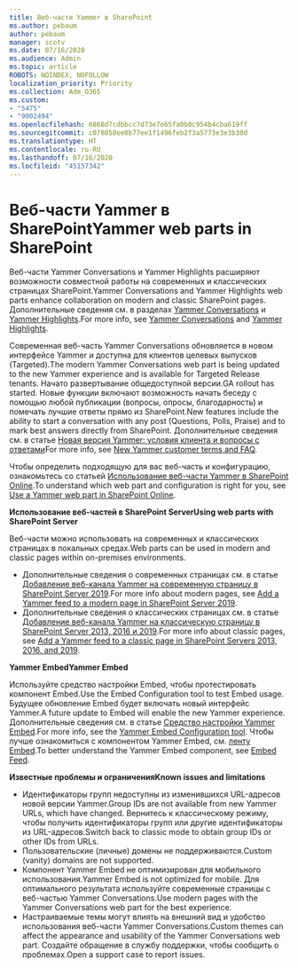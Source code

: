 ```yaml
---
title: Веб-части Yammer в SharePoint
ms.author: pebaum
author: pebaum
manager: scotv
ms.date: 07/16/2020
ms.audience: Admin
ms.topic: article
ROBOTS: NOINDEX, NOFOLLOW
localization_priority: Priority
ms.collection: Adm_O365
ms.custom:
- "5475"
- "9002494"
ms.openlocfilehash: 6868d7cdbbcc7d73e7e65fa0b0c954b4cba619ff
ms.sourcegitcommit: c078058ee0b77ee1f1496feb2f3a5773e3e3b30d
ms.translationtype: HT
ms.contentlocale: ru-RU
ms.lasthandoff: 07/16/2020
ms.locfileid: "45157342"
---
```

# <a name="yammer-web-parts-in-sharepoint"></a><span data-ttu-id="c072f-102">Веб-части Yammer в SharePoint</span><span class="sxs-lookup"><span data-stu-id="c072f-102">Yammer web parts in SharePoint</span></span>

<span data-ttu-id="c072f-103">Веб-части Yammer Conversations и Yammer Highlights расширяют возможности совместной работы на современных и классических страницах SharePoint.</span><span class="sxs-lookup"><span data-stu-id="c072f-103">Yammer Conversations and Yammer Highlights web parts enhance collaboration on modern and classic SharePoint pages.</span></span> <span data-ttu-id="c072f-104">Дополнительные сведения см. в разделах [Yammer Conversations](https://support.microsoft.com/office/use-a-yammer-web-part-in-sharepoint-online-a53cfa0c-3d09-42c8-a286-1038a81c59da#conversations) и [Yammer Highlights](https://support.microsoft.com/office/use-a-yammer-web-part-in-sharepoint-online-a53cfa0c-3d09-42c8-a286-1038a81c59da#highlights).</span><span class="sxs-lookup"><span data-stu-id="c072f-104">For more info, see [Yammer Conversations](https://support.microsoft.com/office/use-a-yammer-web-part-in-sharepoint-online-a53cfa0c-3d09-42c8-a286-1038a81c59da#conversations)  and  [Yammer Highlights](https://support.microsoft.com/office/use-a-yammer-web-part-in-sharepoint-online-a53cfa0c-3d09-42c8-a286-1038a81c59da#highlights).</span></span>    

<span data-ttu-id="c072f-105">Современная веб-часть Yammer Conversations обновляется в новом интерфейсе Yammer и доступна для клиентов целевых выпусков (Targeted).</span><span class="sxs-lookup"><span data-stu-id="c072f-105">The modern Yammer Conversations web part is being updated to the new Yammer experience and is available for Targeted Release tenants.</span></span> <span data-ttu-id="c072f-106">Начато развертывание общедоступной версии.</span><span class="sxs-lookup"><span data-stu-id="c072f-106">GA rollout has started.</span></span> <span data-ttu-id="c072f-107">Новые функции включают возможность начать беседу с помощью любой публикации (вопросы, опросы, благодарность) и помечать лучшие ответы прямо из SharePoint.</span><span class="sxs-lookup"><span data-stu-id="c072f-107">New features include the ability to start a conversation with any post (Questions, Polls, Praise) and to mark best answers directly from SharePoint.</span></span> <span data-ttu-id="c072f-108">Дополнительные сведения см. в статье [Новая версия Yammer: условия клиента и вопросы с ответами](https://docs.microsoft.com/yammer/get-started-with-yammer/newyammer-faq)</span><span class="sxs-lookup"><span data-stu-id="c072f-108">For more info, see [New Yammer customer terms and FAQ](https://docs.microsoft.com/yammer/get-started-with-yammer/newyammer-faq).</span></span>

 <span data-ttu-id="c072f-109">Чтобы определить подходящую для вас веб-часть и конфигурацию, ознакомьтесь со статьей [Использование веб-части Yammer в SharePoint Online](https://support.microsoft.com/office/use-a-yammer-web-part-in-sharepoint-online-a53cfa0c-3d09-42c8-a286-1038a81c59da).</span><span class="sxs-lookup"><span data-stu-id="c072f-109">To understand which web part and configuration is right for you, see [Use a Yammer web part in SharePoint Online](https://support.microsoft.com/office/use-a-yammer-web-part-in-sharepoint-online-a53cfa0c-3d09-42c8-a286-1038a81c59da).</span></span>  

<span data-ttu-id="c072f-110">**Использование веб-частей в SharePoint Server**</span><span class="sxs-lookup"><span data-stu-id="c072f-110">**Using web parts with SharePoint Server**</span></span>  

<span data-ttu-id="c072f-111">Веб-части можно использовать на современных и классических страницах в локальных средах.</span><span class="sxs-lookup"><span data-stu-id="c072f-111">Web parts can be used in modern and classic pages within on-premises environments.</span></span>

- <span data-ttu-id="c072f-112">Дополнительные сведения о современных страницах см. в статье [Добавление веб-канала Yammer на современную страницу в SharePoint Server 2019](https://docs.microsoft.com/yammer/integrate-yammer-with-other-apps/embed-a-feed-into-a-sharepoint-site#add-a-yammer-feed-to-a-modern-page-in-sharepoint-server-2019).</span><span class="sxs-lookup"><span data-stu-id="c072f-112">For more info about modern pages, see [Add a Yammer feed to a modern page in SharePoint Server 2019](https://docs.microsoft.com/yammer/integrate-yammer-with-other-apps/embed-a-feed-into-a-sharepoint-site#add-a-yammer-feed-to-a-modern-page-in-sharepoint-server-2019).</span></span> 
- <span data-ttu-id="c072f-113">Дополнительные сведения о классических страницах см. в статье [Добавление веб-канала Yammer на классическую страницу в SharePoint Server 2013, 2016 и 2019](https://docs.microsoft.com/yammer/integrate-yammer-with-other-apps/embed-a-feed-into-a-sharepoint-site#add-a-yammer-feed-to-a-classic-page-in-sharepoint-servers-2013-2016-and-2019).</span><span class="sxs-lookup"><span data-stu-id="c072f-113">For more info about classic pages, see [Add a Yammer feed to a classic page in SharePoint Servers 2013, 2016, and 2019](https://docs.microsoft.com/yammer/integrate-yammer-with-other-apps/embed-a-feed-into-a-sharepoint-site#add-a-yammer-feed-to-a-classic-page-in-sharepoint-servers-2013-2016-and-2019).</span></span>

<span data-ttu-id="c072f-114">**Yammer Embed**</span><span class="sxs-lookup"><span data-stu-id="c072f-114">**Yammer Embed**</span></span>  

<span data-ttu-id="c072f-115">Используйте средство настройки Embed, чтобы протестировать компонент Embed.</span><span class="sxs-lookup"><span data-stu-id="c072f-115">Use the Embed Configuration tool to test Embed usage.</span></span> <span data-ttu-id="c072f-116">Будущее обновление Embed будет включать новый интерфейс Yammer.</span><span class="sxs-lookup"><span data-stu-id="c072f-116">A future update to Embed will enable the new Yammer experience.</span></span> <span data-ttu-id="c072f-117">Дополнительные сведения см. в статье [Средство настройки Yammer Embed](https://aka.ms/YammerEmbedConfigureTool).</span><span class="sxs-lookup"><span data-stu-id="c072f-117">For more info, see the [Yammer Embed Configuration tool](https://aka.ms/YammerEmbedConfigureTool).</span></span> <span data-ttu-id="c072f-118">Чтобы лучше ознакомиться с компонентом Yammer Embed, см. [ленту Embed](https://aka.ms/YammerDevDocs).</span><span class="sxs-lookup"><span data-stu-id="c072f-118">To better understand the Yammer Embed component, see [Embed Feed](https://aka.ms/YammerDevDocs).</span></span>

<span data-ttu-id="c072f-119">**Известные проблемы и ограничения**</span><span class="sxs-lookup"><span data-stu-id="c072f-119">**Known issues and limitations**</span></span>

- <span data-ttu-id="c072f-120">Идентификаторы групп недоступны из изменившихся URL-адресов новой версии Yammer.</span><span class="sxs-lookup"><span data-stu-id="c072f-120">Group IDs are not available from new Yammer URLs, which have changed.</span></span> <span data-ttu-id="c072f-121">Вернитесь к классическому режиму, чтобы получить идентификаторы групп или другие идентификаторы из URL-адресов.</span><span class="sxs-lookup"><span data-stu-id="c072f-121">Switch back to classic mode to obtain group IDs or other IDs from URLs.</span></span>
- <span data-ttu-id="c072f-122">Пользовательские (личные) домены не поддерживаются.</span><span class="sxs-lookup"><span data-stu-id="c072f-122">Custom (vanity) domains are not supported.</span></span>
- <span data-ttu-id="c072f-123">Компонент Yammer Embed не оптимизирован для мобильного использования.</span><span class="sxs-lookup"><span data-stu-id="c072f-123">Yammer Embed is not optimized for mobile.</span></span> <span data-ttu-id="c072f-124">Для оптимального результата используйте современные страницы с веб-частью Yammer Conversations.</span><span class="sxs-lookup"><span data-stu-id="c072f-124">Use modern pages with the Yammer Conversations web part for the best experience.</span></span>
- <span data-ttu-id="c072f-125">Настраиваемые темы могут влиять на внешний вид и удобство использования веб-части Yammer Conversations.</span><span class="sxs-lookup"><span data-stu-id="c072f-125">Custom themes can affect the appearance and usability of the Yammer Conversations web part.</span></span> <span data-ttu-id="c072f-126">Создайте обращение в службу поддержки, чтобы сообщить о проблемах.</span><span class="sxs-lookup"><span data-stu-id="c072f-126">Open a support case to report issues.</span></span>